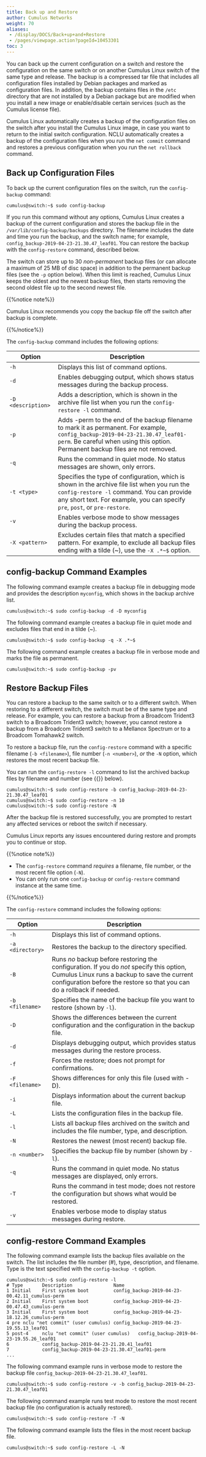 ```yaml
---
title: Back up and Restore
author: Cumulus Networks
weight: 70
aliases:
 - /display/DOCS/Back+up+and+Restore
 - /pages/viewpage.action?pageId=10453301
toc: 3
---
```

You can back up the current configuration on a switch and restore the configuration on the same switch or on another Cumulus Linux switch of the same type and release. The backup is a compressed tar file that includes all configuration files installed by Debian packages and marked as configuration files. In addition, the backup contains files in the `/etc` directory that are not installed by a Debian package but are modified when you install a new image or enable/disable certain services (such as the Cumulus license file).

Cumulus Linux automatically creates a backup of the configuration files on the switch after you install the Cumulus Linux image, in case you want to return to the initial switch configuration. NCLU automatically
creates a backup of the configuration files when you run the `net commit` command and restores a previous configuration when you run the `net rollback` command.

## Back up Configuration Files

To back up the current configuration files on the switch, run the `config-backup` command:

```
cumulus@switch:~$ sudo config-backup
```

If you run this command without any options, Cumulus Linux creates a backup of the current configuration and stores the backup file in the `/var/lib/config-backup/backups` directory. The filename includes the date and time you run the backup, and the switch name; for example, `config_backup-2019-04-23-21.30.47_leaf01`. You can restore the backup with the `config-restore` command, described below.

The switch can store up to 30 *non-permanent* backup files (or can allocate a maximum of 25 MB of disc space) in addition to the permanent backup files (see the `-p` option below). When this limit is reached, Cumulus Linux keeps the oldest and the newest backup files, then starts removing the second oldest file up to the second newest file.

{{%notice note%}}

Cumulus Linux recommends you copy the backup file off the switch after backup is complete.

{{%/notice%}}

The `config-backup` command includes the following options:

|Option|Description|
|--- |--- |
|`-h`|Displays this list of command options.|
|`-d`|Enables debugging output, which shows status messages during the backup process.|
|`-D <description>`|Adds a description, which is shown in the archive file list when you run the `config-restore -l` command.|
|`-p`|Adds -perm to the end of the backup filename to mark it as permanent. For example, `config_backup-2019-04-23-21.30.47_leaf01-perm`. Be careful when using this option. Permanent backup files are not removed.|
|`-q`|Runs the command in quiet mode. No status messages are shown, only errors.|
|`-t <type>`|Specifies the type of configuration, which is shown in the archive file list when you run the `config-restore -l` command. You can provide any short text. For example, you can specify `pre`, `post`, or `pre-restore`.|
|`-v`|Enables verbose mode to show messages during the backup process.|
|`-X <pattern>`|Excludes certain files that match a specified pattern. For example, to exclude all backup files ending with a tilde (~), use the `-X .*~$` option.|

## config-backup Command Examples

The following command example creates a backup file in debugging mode and provides the description `myconfig`, which shows in the backup archive list.

```
cumulus@switch:~$ sudo config-backup -d -D myconfig 
```

The following command example creates a backup file in quiet mode and excludes files that end in a tilde (\~).

```
cumulus@switch:~$ sudo config-backup -q -X .*~$
```

The following command example creates a backup file in verbose mode and marks the file as permanent.

```
cumulus@switch:~$ sudo config-backup -pv
```

## Restore Backup Files

You can restore a backup to the same switch or to a different switch. When restoring to a different switch, the switch must be of the same type and release. For example, you can restore a backup from a Broadcom Trident3 switch to a Broadcom Trident3 switch; however, you cannot restore a backup from a Broadcom Trident3 switch to a Mellanox Spectrum or to a Broadcom Tomahawk2 switch.

To restore a backup file, run the `config-restore` command with a specific filename (`-b <filename>`), file number (`-n <number>`), *or* the `-N` option, which restores the most recent backup file.

You can run the `config-restore -l` command to list the archived backup files by filename and number (see {{<link url="#config-restore-command-examples" text="config-restore Command Examples">}} below).

```
cumulus@switch:~$ sudo config-restore -b config_backup-2019-04-23-21.30.47_leaf01
cumulus@switch:~$ sudo config-restore -n 10
cumulus@switch:~$ sudo config-restore -N
```

After the backup file is restored successfully, you are prompted to restart any affected services or reboot the switch if necessary.

Cumulus Linux reports any issues encountered during restore and prompts you to continue or stop.

{{%notice note%}}

- The `config-restore` command *requires* a filename, file number, or the most recent file option (`-N`).
- You can only run one `config-backup` or `config-restore` command instance at the same time.

{{%/notice%}}

The `config-restore` command includes the following options:

|Option|Description|
|--- |--- |
|`-h`|Displays this list of command options.|
| `-a <directory>`|Restores the backup to the directory specified.|
| `-B`| Runs *no* backup before restoring the configuration. If you do *not* specify this option, Cumulus Linux runs a backup to save the current configuration before the restore so that you can do a rollback if needed.|
| `-b <filename>`| Specifies the name of the backup file you want to restore (shown by `-l`).|
| `-D`| Shows the differences between the current configuration and the configuration in the backup file.|
| `-d`| Displays debugging output, which provides status messages during the restore process.|
| `-f`| Forces the restore; does not prompt for confirmations.|
| `-F <filename>`| Shows differences for only this file (used with -D).|
| `-i`| Displays information about the current backup file.|
| `-L`| Lists the configuration files in the backup file.|
| `-l`| Lists all backup files archived on the switch and includes the file number, type, and description.|
| `-N`| Restores the newest (most recent) backup file.|
| `-n <number>`| Specifies the backup file by number (shown by `-l`).|
| `-q`|Runs the command in quiet mode. No status messages are displayed, only errors.|
| `-T`| Runs the command in test mode; does not restore the configuration but shows what would be restored.|
| `-v`| Enables verbose mode to display status messages during restore.|

## config-restore Command Examples

The following command example lists the backup files available on the switch. The list includes the file number (\#), type, description, and filename. Type is the text specified with the `config-backup -t` option.

```
cumulus@switch:~$ sudo config-restore -l
# Type       Description               Name
1 Initial    First system boot         config_backup-2019-04-23-00.42.11_cumulus-perm
2 Initial    First system boot         config_backup-2019-04-23-00.47.43_cumulus-perm
3 Initial    First system boot         config_backup-2019-04-23-18.12.26_cumulus-perm
4 pre nclu "net commit" (user cumulus) config_backup-2019-04-23-19.55.13_leaf01
5 post-4     nclu "net commit" (user cumulus)   config_backup-2019-04-23-19.55.26_leaf01
6            config_backup-2019-04-23-21.20.41_leaf01
7            config_backup-2019-04-23-21.30.47_leaf01-perm
...
```

The following command example runs in verbose mode to restore the backup file `config_backup-2019-04-23-21.30.47_leaf01`.

```
cumulus@switch:~$ sudo config-restore -v -b config_backup-2019-04-23-21.30.47_leaf01
```

The following command example runs test mode to restore the most recent backup file (no configuration is actually restored).

```
cumulus@switch:~$ sudo config-restore -T -N
```

The following command example lists the files in the most recent backup file.

```
cumulus@switch:~$ sudo config-restore -L -N
```
